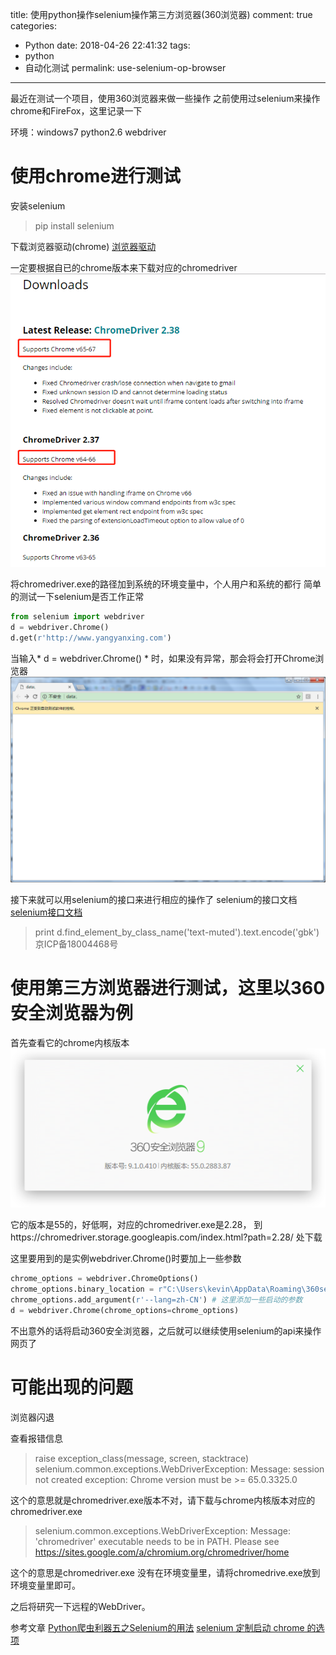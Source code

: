 title: 使用python操作selenium操作第三方浏览器(360浏览器)
comment: true
categories:
  - Python
date: 2018-04-26 22:41:32
tags: 
  - python
  - 自动化测试
permalink: use-selenium-op-browser

---

最近在测试一个项目，使用360浏览器来做一些操作
之前使用过selenium来操作chrome和FireFox，这里记录一下

<!-- more -->

环境：windows7 python2.6 webdriver

# 使用chrome进行测试
安装selenium 
> pip install selenium 

下载浏览器驱动(chrome)
[浏览器驱动](https://sites.google.com/a/chromium.org/chromedriver/downloads)

一定要根据自已的chrome版本来下载对应的chromedriver
![download](/image/2018/chromedriver.png)

将chromedriver.exe的路径加到系统的环境变量中，个人用户和系统的都行
简单的测试一下selenium是否工作正常
``` python 
from selenium import webdriver
d = webdriver.Chrome()
d.get(r'http://www.yangyanxing.com')
```

当输入* d = webdriver.Chrome() * 时，如果没有异常，那会将会打开Chrome浏览器
![chrome](/image/2018/chrome.png)

接下来就可以用selenium的接口来进行相应的操作了
selenium的接口文档 
[selenium接口文档](http://selenium-python.readthedocs.io/index.html)

> print d.find_element_by_class_name('text-muted').text.encode('gbk') 
> 京ICP备18004468号

# 使用第三方浏览器进行测试，这里以360安全浏览器为例
首先查看它的chrome内核版本
![360安全浏览器内核版本](/image/2018/360se.png)

它的版本是55的，好低啊，对应的chromedriver.exe是2.28，
到https://chromedriver.storage.googleapis.com/index.html?path=2.28/ 处下载

这里要用到的是实例webdriver.Chrome()时要加上一些参数

``` python
chrome_options = webdriver.ChromeOptions()
chrome_options.binary_location = r"C:\Users\kevin\AppData\Roaming\360se6\Application\360se.exe" #这里是360安全浏览器的路径
chrome_options.add_argument(r'--lang=zh-CN') # 这里添加一些启动的参数
d = webdriver.Chrome(chrome_options=chrome_options)
```

不出意外的话将启动360安全浏览器，之后就可以继续使用selenium的api来操作网页了


# 可能出现的问题

浏览器闪退

查看报错信息
> raise exception_class(message, screen, stacktrace)
selenium.common.exceptions.WebDriverException: Message: session not created exception: Chrome version must be >= 65.0.3325.0

这个的意思就是chromedriver.exe版本不对，请下载与chrome内核版本对应的chromedriver.exe

> selenium.common.exceptions.WebDriverException: Message: 'chromedriver' executable needs to be in PATH. Please see https://sites.google.com/a/chromium.org/chromedriver/home

这个的意思是chromedriver.exe 没有在环境变量里，请将chromedrive.exe放到环境变量里即可。

之后将研究一下远程的WebDriver。

参考文章
[Python爬虫利器五之Selenium的用法](https://cuiqingcai.com/2599.html)
[selenium 定制启动 chrome 的选项](https://blog.csdn.net/vinson0526/article/details/51850929)


